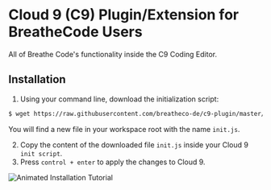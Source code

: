 # Cloud 9 (C9) Plugin/Extension for BreatheCode Users

All of Breathe Code's functionality inside the C9 Coding Editor.

## Installation

1. Using your command line, download the initialization script:
```sh
$ wget https://raw.githubusercontent.com/breatheco-de/c9-plugin/master/init.js
```
You will find a new file in your workspace root with the name `init.js`.

2. Copy the content of the downloaded file `init.js` inside your Cloud 9 `init script`.
3. Press `control + enter` to apply the changes to Cloud 9.

![Animated Installation Tutorial](https://breatheco-de.github.io/c9-plugin/assets/installation.gif "Animated Installation Tutorial")
